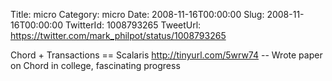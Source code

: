 Title: micro
Category: micro
Date: 2008-11-16T00:00:00
Slug: 2008-11-16T00:00:00
TwitterId: 1008793265
TweetUrl: https://twitter.com/mark_philpot/status/1008793265

Chord + Transactions == Scalaris http://tinyurl.com/5wrw74 -- Wrote paper on Chord in college, fascinating progress